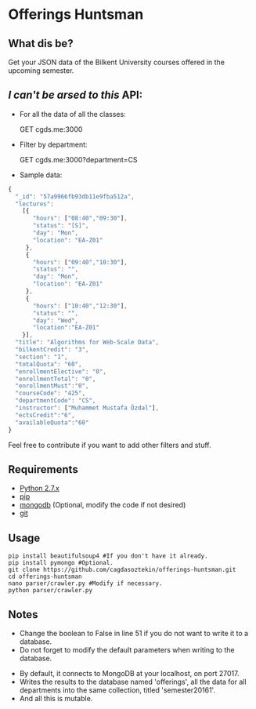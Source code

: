 # Offerings Huntsman 

## What dis be?
Get your JSON data of the Bilkent University courses offered in the upcoming semester. 

## *I can't be arsed to this* API:

* For all the data of all the classes:

	GET cgds.me:3000

* Filter by department:

	GET cgds.me:3000?department=CS

* Sample data:
	
```javascript
{
  "_id": "57a9966fb93db11e9fba512a",
  "lectures":
    [{
       "hours": ["08:40","09:30"],
       "status": "[S]",
       "day": "Mon",
       "location": "EA-Z01"
     },
     {
       "hours": ["09:40","10:30"],
       "status": "",
       "day": "Mon",
       "location": "EA-Z01"
     },
     {
       "hours": ["10:40","12:30"],
       "status": "",
       "day": "Wed",
       "location":"EA-Z01"
    }],
  "title": "Algorithms for Web-Scale Data",
  "bilkentCredit": "3",
  "section": "1",
  "totalQuota": "60",
  "enrollmentElective": "0",
  "enrollmentTotal": "0",
  "enrollmentMust":"0",
  "courseCode": "425",
  "departmentCode": "CS",
  "instructor": ["Muhammet Mustafa Özdal"],
  "ectsCredit":"6",
  "availableQuota":"60"
}
```

Feel free to contribute if you want to add other filters and stuff.

## Requirements 
* [Python 2.7.x](http://docs.python-guide.org/en/latest/starting/installation/)
* [pip](https://pip.pypa.io/en/stable/installing/)
* [mongodb](https://docs.mongodb.com/manual/installation/) (Optional, modify the code if not desired)
* [git](https://git-scm.com/book/en/v2/Getting-Started-Installing-Git)

## Usage

	pip install beautifulsoup4 #If you don't have it already.
	pip install pymongo #Optional.
	git clone https://github.com/cagdasoztekin/offerings-huntsman.git
	cd offerings-huntsman
	nano parser/crawler.py #Modify if necessary.
	python parser/crawler.py

## Notes

* Change the boolean to False in line 51 if you do not want to write it to a database.
* Do not forget to modify the default parameters when writing to the database.
- By default, it connects to MongoDB at your localhost, on port 27017.
- Writes the results to the database named 'offerings', all the data for all departments into the same collection, titled 'semester20161'.
- And all this is mutable.
